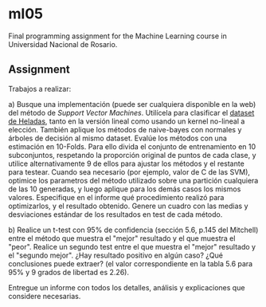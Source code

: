 # ml05

Final programming assignment for the Machine Learning course in Universidad
Nacional de Rosario.

## Assignment

Trabajos a realizar:

a) Busque una implementación (puede ser cualquiera disponible en la web) del
método de _Support Vector Machines_. Utilícela para clasificar el [dataset de
Heladas](
https://sites.google.com/site/aprendizajeautomatizadounr/Inicio/datasets),
tanto en la versión lineal como usando un kernel no-lineal a elección.
También aplique los métodos de naive-bayes con normales y árboles de decisión
al mismo dataset. Evalúe los métodos con una estimación en 10-Folds. Para
ello divida el conjunto de entrenamiento en 10 subconjuntos, respetando la
proporción original de puntos de cada clase, y utilice alternativamente 9 de
ellos para ajustar los métodos y el restante para testear. Cuando sea
necesario (por ejemplo, valor de C de las SVM), optimice los parametros del
método utilizado sobre una partición cualquiera de las 10 generadas, y luego
aplique para los demás casos los mismos valores. Especifique en el informe
qué procedimiento realizó para optimizarlos, y el resultado obtenido. Genere
un cuadro con las medias y desviaciones estándar de los resultados en test
de cada método.

b) Realice un t-test con 95% de confidencia (sección 5.6, p.145 del Mitchell)
entre el método que muestra el "mejor" resultado y el que muestra el "peor".
Realice un segundo test entre el que muestra el "mejor" resultado y el
"segundo mejor". ¿Hay resultado positivo en algún caso? ¿Qué conclusiones
puede extraer? (el valor correspondiente en la tabla 5.6 para 95% y 9 grados
de libertad es 2.26).

Entregue un informe con todos los detalles, análisis y explicaciones que
considere necesarias.


